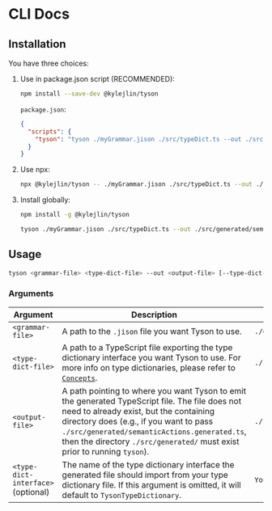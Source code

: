 # CLI Docs

## Installation

You have three choices:

1. Use in package.json script (RECOMMENDED):

   ```sh
   npm install --save-dev @kylejlin/tyson
   ```

   `package.json`:

   ```json
   {
     "scripts": {
       "tyson": "tyson ./myGrammar.jison ./src/typeDict.ts --out ./src/generated/semanticActions.generated.ts"
     }
   }
   ```

2. Use npx:

   ```sh
   npx @kylejlin/tyson -- ./myGrammar.jison ./src/typeDict.ts --out ./src/generated/semanticActions.generated.ts
   ```

3. Install globally:

   ```sh
   npm install -g @kylejlin/tyson

   tyson ./myGrammar.jison ./src/typeDict.ts --out ./src/generated/semanticActions.generated.ts
   ```

## Usage

```sh
tyson <grammar-file> <type-dict-file> --out <output-file> [--type-dict-interface <type-dict-interface>]
```

### Arguments

| Argument                           | Description                                                                                                                                                                                                                                                                                                      | Example value                                  |
| ---------------------------------- | ---------------------------------------------------------------------------------------------------------------------------------------------------------------------------------------------------------------------------------------------------------------------------------------------------------------- | ---------------------------------------------- |
| `<grammar-file>`                   | A path to the `.jison` file you want Tyson to use.                                                                                                                                                                                                                                                               | `./grammar/myAwesomeGrammar.jison`             |
| `<type-dict-file>`                 | A path to a TypeScript file exporting the type dictionary interface you want Tyson to use. For more info on type dictionaries, please refer to [`Concepts`](./concepts.md#type-dictionaries).                                                                                                                    | `./src/typeDict.ts`                            |
| `<output-file>`                    | A path pointing to where you want Tyson to emit the generated TypeScript file. The file does not need to already exist, but the containing directory does (e.g., if you want to pass `./src/generated/semanticActions.generated.ts`, then the directory `./src/generated/` must exist prior to running `tyson`). | `./src/generated/semanticActions.generated.ts` |
| `<type-dict-interface>` (optional) | The name of the type dictionary interface the generated file should import from your type dictionary file. If this argument is omitted, it will default to `TysonTypeDictionary`.                                                                                                                                | `YourTysonTypeDict`                            |
